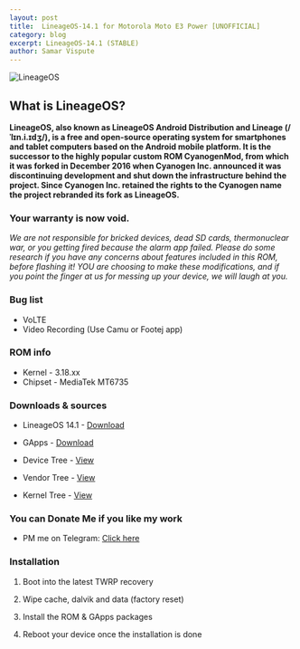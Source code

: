 ```yaml
---
layout: post
title:  LineageOS-14.1 for Motorola Moto E3 Power [UNOFFICIAL]
category: blog
excerpt: LineageOS-14.1 (STABLE)
author: Samar Vispute
---
```


![LineageOS](http://samarv-121.github.io/images/lineageos.png)

## What is LineageOS?
**LineageOS, also known as LineageOS Android Distribution and Lineage (/ˈlɪn.i.ɪdʒ/), is a free and open-source operating system for smartphones and tablet computers
based on the Android mobile platform. It is the successor to the highly popular custom ROM CyanogenMod, from which it was forked in December 2016 when Cyanogen Inc.
announced it was discontinuing development and shut down the infrastructure behind the project. Since Cyanogen Inc. retained the rights to the Cyanogen name the project rebranded its fork as LineageOS.**

### Your warranty is now void.
_We are not responsible for bricked devices, dead SD cards, thermonuclear war, or you getting fired because the alarm app failed.
Please do some research if you have any concerns about features included in this ROM, before flashing it!
YOU are choosing to make these modifications, and if you point the finger at us for messing up your device, we will laugh at you._

### Bug list
* VoLTE
* Video Recording (Use Camu or Footej app)

### ROM info
* Kernel - 3.18.xx
* Chipset - MediaTek MT6735

### Downloads & sources
* LineageOS 14.1 - [Download](https://androidfilehost.com/?fid=745425885120756445)
* GApps - [Download](http://opengapps.org/?download=true&arch=arm&api=7.1&variant=nano)

* Device Tree - [View](https://github.com/SamarV-121/android_device_motorola_taido_row)
* Vendor Tree - [View](https://github.com/SamarV-121/proprietary_vendor_motorola_taido_row)
* Kernel Tree - [View](https://github.com/SamarV-121/android_kernel_motorola_taido_row)

### You can Donate Me if you like my work
* PM me on Telegram: [Click here](https://web.telegram.org/#/im?p=@SamarV121)

### Installation
1) Boot into the latest TWRP recovery

2) Wipe cache, dalvik and data (factory reset)

3) Install the ROM & GApps packages

4) Reboot your device once the installation is done

